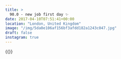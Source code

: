 ```yaml
---
title: >
  90.0 - new job first day ✨
date: 2017-04-10T07:51:41+00:00
location: "London, United Kingdom"
image: "/img/5da0e106af156bf3afdd182a1243c047.jpg"
draft: false
instagram: true
---
```


{{<photo src="/img/5da0e106af156bf3afdd182a1243c047.jpg">}}
